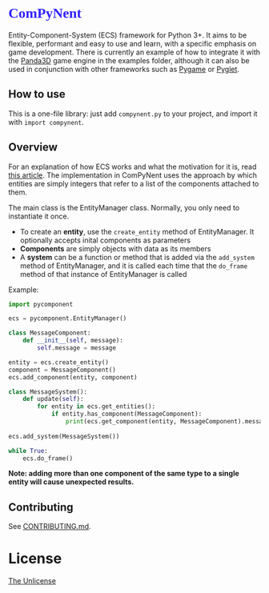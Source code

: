 <h1 style="color:#3423ff; font-family:cursive">
    ComPyNent
</h1>

Entity-Component-System (ECS) framework for Python 3+. It aims to be flexible, performant and easy to use and learn, with a specific
emphasis on game development. There is currently an example of how to integrate it with the [Panda3D](https://panda3d.org) game engine in the examples folder, although it can also be used in conjunction with other frameworks such as [Pygame](https://pygame.org) or [Pyglet](https://bitbucket.org/pyglet/pyglet/wiki/Home).

## How to use
This is a one-file library: just add `compynent.py` to your project, and import it with `import compynent`.

## Overview
For an explanation of how ECS works and what the motivation for it is, read [this article](https://www.gamedev.net/articles/programming/general-and-gameplay-programming/understanding-component-entity-systems-r3013/).
The implementation in ComPyNent uses the approach by which entities are simply integers that refer to a list of the components
attached to them.

The main class is the EntityManager class. Normally, you only need to instantiate it once.

- To create an __entity__, use the `create_entity` method of EntityManager. It optionally accepts inital components as parameters
- __Components__ are simply objects with data as its members
- A __system__ can be a function or method that is added via the `add_system` method of EntityManager, and it is called each time that the `do_frame` method of that instance of EntityManager is called

Example:
```python
import pycomponent

ecs = pycomponent.EntityManager()

class MessageComponent:
    def __init__(self, message):
        self.message = message

entity = ecs.create_entity()
component = MessageComponent()
ecs.add_component(entity, component)

class MessageSystem():
    def update(self):
        for entity in ecs.get_entities():
            if entity.has_component(MessageComponent):
                print(ecs.get_component(entity, MessageComponent).message)
            
ecs.add_system(MessageSystem())

while True:
    ecs.do_frame()
```
__Note: adding more than one component of the same type to a single entity will cause unexpected results.__
## Contributing
See [CONTRIBUTING.md](https://github.com/typewriter1/ComPyNent/blob/master/CONTRIBUTING.md).

# License
[The Unlicense](https://unlicense.org/)
